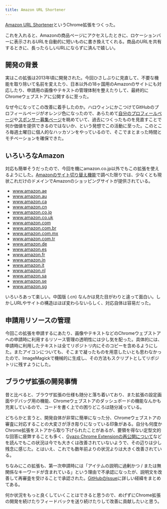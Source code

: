 ```yaml
---
title: Amazon URL Shortener
---
```


[Amazon URL Shortener](https://chrome.google.com/webstore/detail/amazon-url-shortener/bonkcfmjkpdnieejahndognlbogaikdg)というChrome拡張をつくった。

これを入れると、Amazonの商品ページにアクセスしたときに、ロケーションバーに表示されるURLを自動的に短いものに書き換えてくれる。商品のURLを共有するときに、長ったらしいURLにならずに済んで嬉しい。

## 開発の背景

実はこの拡張は2013年頃に開発された。今回ひさしぶりに見直して、不要な機能を取り除いて名前を変えたり、日本以外の18ヶ国用のAmazonのサイトにも対応したり、申請用の画像やテキストの管理体制を整えたりして、最終的にChromeウェブストアに公開するに至った。

なぜ今になってこの改善に着手したのか。ハロウィンにかこつけてGitHubのプロフィールページがオレンジ色になったので、あらためて[自分のプロフィールページ](https://github.com/r7kamura)や[スポンサー募集ページ](https://github.com/sponsors/r7kamura)を眺めていて、過去につくったものを見直すことで何か価値を提供できるのではないか、という発想でこの活動に至った。このところ毎週土曜日に個人的なハッカソンをやっているので、そこでまとまった時間とモチベーションを確保できた。

## いろいろなAmazon

対応も簡単そうだったので、今回を機にamazon.co.jp以外でもこの拡張を使えるようにした。[Amazonのサイト切り替え機能](https://www.amazon.co.jp/gp/navigation-country/)で調べた限りでは、少なくとも現状これだけのドメインでAmazonのショッピングサイトが提供されている。

- www.amazon.ae
- www.amazon.au
- www.amazon.ca
- www.amazon.cn
- www.amazon.co.jp
- www.amazon.co.uk
- www.amazon.com
- www.amazon.com.br
- www.amazon.com.mx
- www.amazon.com.tr
- www.amazon.de
- www.amazon.es
- www.amazon.fr
- www.amazon.in
- www.amazon.it
- www.amazon.nl
- www.amazon.sa
- www.amazon.se
- www.amazon.sg

いろいろあって楽しい。中国版 (.cn) なんかは見た目がわりと違って面白い。しかしURLやサイトの構造はほぼ変わらないらしく、対応自体は容易だった。

## 申請用リソースの管理

今回この拡張を申請するにあたり、画像やテキストなどのChromeウェブストアへの申請時に利用するリソース管理の透明性には少し気を配った。具体的には、申請時に利用したテキストは全てリポジトリ内にそのコピーを含めるようにした。またアイコンについても、そこまで凝ったものを用意したいとも思わなかったので、ImageMagickで機械的に生成し、その方法もスクリプトとしてリポジトリに残すようにした。

## ブラウザ拡張の開発事情

昔と比べると、ブラウザ拡張の仕様も随分と落ち着いており、また拡張の設定画面やデバッグ用の機能、Chromeウェブストアのダッシュボードの機能なんかも充実しているので、コードを書く上での困りどころは随分減っている。

どちらかと言うと、開発自体が非常に簡単になった分、Chromeウェブストアの審査に対応することの大変さが浮き彫りになっている印象がある。自分も何度かChrome拡張をストアから取り下げられたことがあるが、要領を得ない定型文的な回答に疲弊することも多く、[Gyazo Chrome Extensionの再公開について](https://blogja.gyazo.com/entry/2020/07/29/173000)などを読んでもこの状況は今でも大きくは改善されていないようで、その辺りは少し残念に感じた。とはいえ、これでも数年前よりの状況よりは大きく改善されている。

ちなみにこの拡張も、第一次申請時には「アイテムの説明に過剰かつ / または無関係なキーワードが含まれている」という理由で不承認になったが、説明文を改善して再審査を受けることで承認された。[GitHubのIssue](https://github.com/r7kamura/amazon_url_shortener/issues/4)に詳しい経緯をまとめてある。

何か状況をもっと良くしていくことはできると思うので、めげずにChrome拡張の開発を続けたりフィードバックを送り続けたりして改善に貢献したいと思う。
